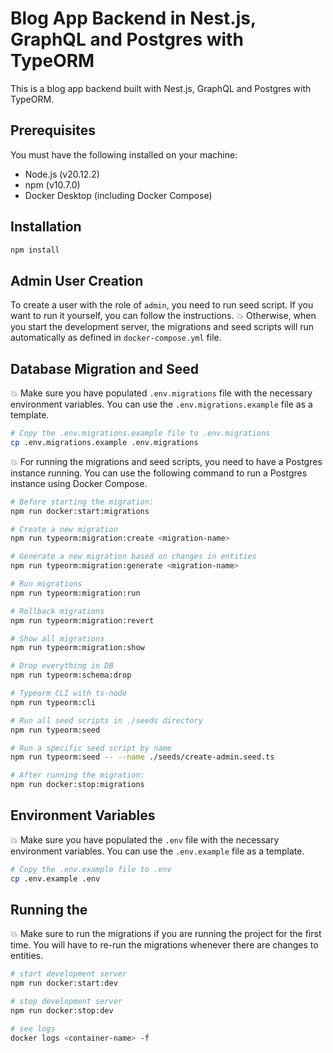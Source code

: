 # Blog App Backend in Nest.js, GraphQL and Postgres with TypeORM

This is a blog app backend built with Nest.js, GraphQL and Postgres with TypeORM.

## Prerequisites

You must have the following installed on your machine:

- Node.js (v20.12.2)
- npm (v10.7.0)
- Docker Desktop (including Docker Compose)

## Installation

```bash
npm install
```

## Admin User Creation

To create a user with the role of `admin`, you need to run seed script. If you want to run it yourself, you can follow the instructions.
💥 Otherwise, when you start the development server, the migrations and seed scripts will run automatically as defined in `docker-compose.yml` file.

## Database Migration and Seed

💥 Make sure you have populated `.env.migrations` file with the necessary environment variables. You can use the `.env.migrations.example` file as a template.

```bash
# Copy the .env.migrations.example file to .env.migrations
cp .env.migrations.example .env.migrations
```

💥 For running the migrations and seed scripts, you need to have a Postgres instance running. You can use the following command to run a Postgres instance using Docker Compose.

```bash
# Before starting the migration:
npm run docker:start:migrations
```

```bash
# Create a new migration
npm run typeorm:migration:create <migration-name>

# Generate a new migration based on changes in entities
npm run typeorm:migration:generate <migration-name>

# Run migrations
npm run typeorm:migration:run

# Rollback migrations
npm run typeorm:migration:revert

# Show all migrations
npm run typeorm:migration:show

# Drop everything in DB
npm run typeorm:schema:drop

# Typeorm CLI with ts-node
npm run typeorm:cli
```

```bash
# Run all seed scripts in ./seeds directory
npm run typeorm:seed

# Run a specific seed script by name
npm run typeorm:seed -- --name ./seeds/create-admin.seed.ts

```

```bash
# After running the migration:
npm run docker:stop:migrations
```

## Environment Variables

💥 Make sure you have populated the `.env` file with the necessary environment variables. You can use the `.env.example` file as a template.

```bash
# Copy the .env.example file to .env
cp .env.example .env
```

## Running the

💥 Make sure to run the migrations if you are running the project for the first time. You will have to re-run the migrations whenever there are changes to entities.

```bash
# start development server
npm run docker:start:dev

# stop development server
npm run docker:stop:dev

# see logs
docker logs <container-name> -f
```
